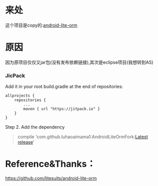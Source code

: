 # 来处
这个项目是copy的:[android-lite-orm](https://github.com/litesuits/android-lite-orm)

# 原因
因为原项目仅仅又jar包(没有发布依赖链接),其次是eclipse项目(我想转到AS)

### JicPack
Add it in your root build.gradle at the end of repositories:

	allprojects {
		repositories {
			...
			maven { url "https://jitpack.io" }
		}
	}

Step 2. Add the dependency

> compile 'com.github.luhaoaimama1:AndroidLiteOrmFork:[Latest release](https://github.com/luhaoaimama1/AndroidLiteOrmFork/releases)'
    


# Reference&Thanks：
https://github.com/litesuits/android-lite-orm

